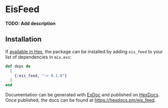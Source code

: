# EisFeed

**TODO: Add description**

## Installation

If [available in Hex](https://hex.pm/docs/publish), the package can be installed
by adding `eis_feed` to your list of dependencies in `mix.exs`:

```elixir
def deps do
  [
    {:eis_feed, "~> 0.1.0"}
  ]
end
```

Documentation can be generated with [ExDoc](https://github.com/elixir-lang/ex_doc)
and published on [HexDocs](https://hexdocs.pm). Once published, the docs can
be found at <https://hexdocs.pm/eis_feed>.


